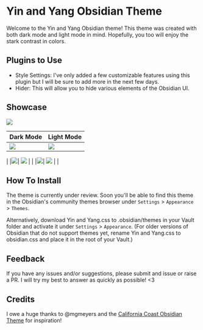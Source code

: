 # Yin and Yang Obsidian Theme
Welcome to the Yin and Yang Obsidian theme! This theme was created with both dark mode and light mode in mind. Hopefully, you too will enjoy the stark contrast in colors.

## Plugins to Use
- Style Settings: I've only added a few customizable features using this plugin but I will be sure to add more in the next few days.
- Hider: This will allow you to hide various elements of the Obsidian UI.

## Showcase

![](https://github.com/chetachiezikeuzor/Yin-and-Yang-Theme/blob/main/assets/screenshot.png)

| Dark Mode | Light Mode |
|------ | ------|
|![](https://github.com/chetachiezikeuzor/Yin-and-Yang-Theme/blob/main/assets/dark1.png)| ![](https://github.com/chetachiezikeuzor/Yin-and-Yang-Theme/blob/main/assets/light1.png) |
|
|![](https://github.com/chetachiezikeuzor/Yin-and-Yang-Theme/blob/main/assets/dark2.png)| ![](https://github.com/chetachiezikeuzor/Yin-and-Yang-Theme/blob/main/assets/light2.png) |
|
|![](https://github.com/chetachiezikeuzor/Yin-and-Yang-Theme/blob/main/assets/dark3.png)| ![](https://github.com/chetachiezikeuzor/Yin-and-Yang-Theme/blob/main/assets/light3.png) |
|

## How To Install
The theme is currently under review. Soon you'll be able to find this theme in the Obsidian's community themes browser under `Settings` > `Appearance` > `Themes`.

Alternatively, download Yin and Yang.css to .obsidian/themes in your Vault folder and activate it under `Settings` > `Appearance`. (For older versions of Obsidian that do not support themes yet, rename Yin and Yang.css to obsidian.css and place it in the root of your Vault.)

## Feedback
If you have any issues and/or suggestions, please submit and issue or raise a PR. I will try my best to answer as quickly as possible! <3

## Credits
I owe a huge thanks to @mgmeyers and the [California Coast Obsidian Theme](https://github.com/mgmeyers/obsidian-california-coast-theme) for inspiration! 
